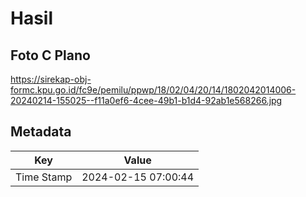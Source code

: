 # Hasil

## Foto C Plano

https://sirekap-obj-formc.kpu.go.id/fc9e/pemilu/ppwp/18/02/04/20/14/1802042014006-20240214-155025--f11a0ef6-4cee-49b1-b1d4-92ab1e568266.jpg


## Metadata

| Key        | Value               |
| ---------- | ------------------- |
| Time Stamp | 2024-02-15 07:00:44 |



